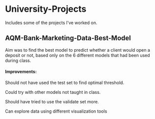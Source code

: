 # University-Projects
Includes some of the projects I've worked on.

## AQM-Bank-Marketing-Data-Best-Model
Aim was to find the best model to predict whether a client would open a deposit or not,
based only on the 6 different models that had been used during class.

#### Improvements:

Should not have used the test set to find  optimal threshold.

Could try with other models not taught in class.

Should have tried to use the validate set more.

Can explore data using different visualization tools
